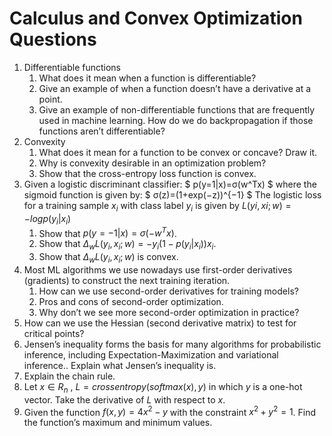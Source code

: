 # Calculus and Convex Optimization Questions


1. Differentiable functions
    1.  What does it mean when a function is differentiable?
    1. Give an example of when a function doesn’t have a derivative at a point.
    1. Give an example of non-differentiable functions that are frequently used in machine learning. How do we do backpropagation if those functions aren’t differentiable?
2. Convexity
    1. What does it mean for a function to be convex or concave? Draw it.
    1. Why is convexity desirable in an optimization problem?
    1. Show that the cross-entropy loss function is convex.
3. Given a logistic discriminant classifier:
$
p(y=1|x)=σ(w^Tx)
$
where the sigmoid function is given by:
$
σ(z)=(1+exp(−z))^{−1}
$
The logistic loss for a training sample $x_i$  with class label $y_i$  is given by $L(yi,xi;w)=−logp(y_i|x_i)$
    1. Show that  $p(y=−1|x)=σ(−w^Tx)$.
    1. Show that  $Δ_wL(y_i,x_i;w)=−y_i(1−p(y_i|x_i))x_i$.
    1. Show that  $Δ_wL(y_i,x_i;w)$  is convex.
4. Most ML algorithms we use nowadays use first-order derivatives (gradients) to construct the next training iteration.
    1. How can we use second-order derivatives for training models?
    1. Pros and cons of second-order optimization.
    1. Why don’t we see more second-order optimization in practice?
5. How can we use the Hessian (second derivative matrix) to test for critical points?
6. Jensen’s inequality forms the basis for many algorithms for probabilistic inference, including Expectation-Maximization and variational inference.. Explain what Jensen’s inequality is.
7. Explain the chain rule.
8. Let $x∈R_n$ , $L=crossentropy(softmax(x),y)$ in which $y$  is a one-hot vector. Take the derivative of $L$  with respect to $x$.
9. Given the function $f(x,y)=4x^2−y$  with the constraint $x^2+y^2=1$. Find the function’s maximum and minimum values.